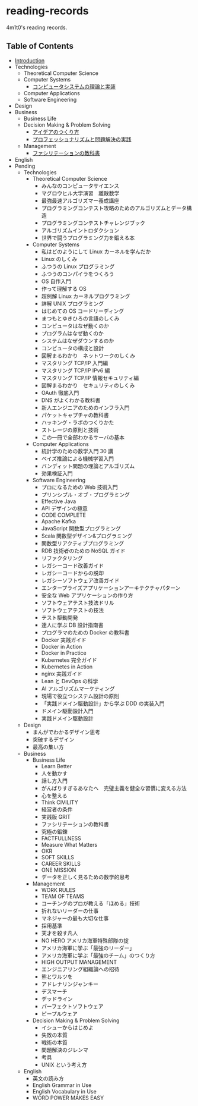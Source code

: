 # reading-records

4m1t0's reading records.

## Table of Contents

- [Introduction](README.md)
- Technologies
  - Theoretical Computer Science
  - Computer Systems
    - [コンピュータシステムの理論と実装](docs/records/technologies/computer_systems/コンピュータシステムの理論と実装.md)
  - Computer Applications
  - Software Engineering
- Design
- Business
  - Business Life
  - Decision Making & Problem Solving
    - [アイデアのつくり方](docs/records/business/decision_making_and_problem_solving/アイデアのつくり方.md)
    - [プロフェッショナリズムと問題解決の実践](docs/records/business/decision_making_and_problem_solving/プロフェッショナリズムと問題解決の実践.md)
  - Management
    - [ファシリテーションの教科書](docs/records/business/management/ファシリテーションの教科書.md)
- English
- Pending
  - Technologies
    - Theoretical Computer Science
      - みんなのコンピュータサイエンス
      - マグロウヒル大学演習　離散数学
      - 最強最速アルゴリズマー養成講座
      - プログラミングコンテスト攻略のためのアルゴリズムとデータ構造
      - プログラミングコンテストチャレンジブック
      - アルゴリズムイントロダクション
      - 世界で闘うプログラミング力を鍛える本
    - Computer Systems
      - 私はどのようにして Linux カーネルを学んだか
      - Linux のしくみ
      - ふつうの Linux プログラミング
      - ふつうのコンパイラをつくろう
      - OS 自作入門
      - 作って理解する OS
      - 超例解 Linux カーネルプログラミング
      - 詳解 UNIX プログラミング
      - はじめての OS コードリーディング
      - まつもとゆきひろの言語のしくみ
      - コンピュータはなぜ動くのか
      - プログラムはなぜ動くのか
      - システムはなぜダウンするのか
      - コンピュータの構成と設計
      - 図解まるわかり　ネットワークのしくみ
      - マスタリング TCP/IP 入門編
      - マスタリング TCP/IP IPv6 編
      - マスタリング TCP/IP 情報セキュリティ編
      - 図解まるわかり　セキュリティのしくみ
      - OAuth 徹底入門
      - DNS がよくわかる教科書
      - 新人エンジニアのためのインフラ入門
      - パケットキャプチャの教科書
      - ハッキング・ラボのつくりかた
      - ストレージの原則と技術
      - この一冊で全部わかるサーバの基本
    - Computer Applications
      - 統計学のための数学入門 30 講
      - ベイズ推論による機械学習入門
      - バンディット問題の理論とアルゴリズム
      - 効果検証入門
    - Software Engineering
      - プロになるための Web 技術入門
      - プリンシプル・オブ・プログラミング
      - Effective Java
      - API デザインの極意
      - CODE COMPLETE
      - Apache Kafka
      - JavaScript 関数型プログラミング
      - Scala 関数型デザイン&プログラミング
      - 関数型リアクティブプログラミング
      - RDB 技術者のための NoSQL ガイド
      - リファクタリング
      - レガシーコード改善ガイド
      - レガシーコードからの脱却
      - レガシーソフトウェア改善ガイド
      - エンタープライズアプリケーションアーキテクチャパターン
      - 安全な Web アプリケーションの作り方
      - ソフトウェアテスト技法ドリル
      - ソフトウェアテストの技法
      - テスト駆動開発
      - 達人に学ぶ DB 設計指南書
      - プログラマのための Docker の教科書
      - Docker 実践ガイド
      - Docker in Action
      - Docker in Practice
      - Kubernetes 完全ガイド
      - Kubernetes in Action
      - nginx 実践ガイド
      - Lean と DevOps の科学
      - AI アルゴリズムマーケティング
      - 現場で役立つシステム設計の原則
      - 「実践ドメイン駆動設計」から学ぶ DDD の実装入門
      - ドメイン駆動設計入門
      - 実践ドメイン駆動設計
  - Design
    - まんがでわかるデザイン思考
    - 突破するデザイン
    - 最高の集い方
  - Business
    - Business Life
      - Learn Better
      - 人を動かす
      - 話し方入門
      - がんばりすぎるあなたへ　完璧主義を健全な習慣に変える方法
      - 心を整える
      - Think CIVILITY
      - 経営者の条件
      - 実践版 GRIT
      - ファシリテーションの教科書
      - 究極の鍛錬
      - FACTFULLNESS
      - Measure What Matters
      - OKR
      - SOFT SKILLS
      - CAREER SKILLS
      - ONE MISSION
      - データを正しく見るための数学的思考
    - Management
      - WORK RULES
      - TEAM OF TEAMS
      - コーチングのプロが教える「ほめる」技術
      - 折れないリーダーの仕事
      - マネジャーの最も大切な仕事
      - 採用基準
      - 天才を殺す凡人
      - NO HERO アメリカ海軍特殊部隊の掟
      - アメリカ海軍に学ぶ「最強のリーダー」
      - アメリカ海軍に学ぶ「最強のチーム」のつくり方
      - HIGH OUTPUT MANAGEMENT
      - エンジニアリング組織論への招待
      - 熊とワルツを
      - アドレナリンジャンキー
      - デスマーチ
      - デッドライン
      - パーフェクトソフトウェア
      - ピープルウェア
    - Decision Making & Problem Solving
      - イシューからはじめよ
      - 失敗の本質
      - 戦術の本質
      - 問題解決のジレンマ
      - 考具
      - UNIX という考え方
  - English
    - 英文の読み方
    - English Grammar in Use
    - English Vocabulary in Use
    - WORD POWER MAKES EASY
